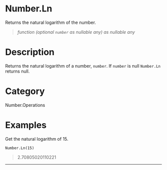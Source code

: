 # Number.Ln
Returns the natural logarithm of the number.
> _function (optional <code>number</code> as nullable any) as nullable any_

# Description 
Returns the natural logarithm of a number, <code>number</code>. If <code>number</code> is null <code>Number.Ln</code> returns null.
# Category 
Number.Operations
# Examples 
Get the natural logarithm of 15.
```
Number.Ln(15)
```
> 2.70805020110221

***
